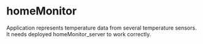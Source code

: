 # homeMonitor

Application represents temperature data from several temperature sensors. It needs deployed homeMonitor_server to work correctly.
